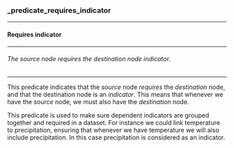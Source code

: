 ### _predicate_requires_indicator



------
#### Requires indicator



------
###### The source node requires the destination node indicator.



------
This predicate indicates that the *source* node *requires* the *destination* node, and that the destination node is an *indicator*. This means that whenever we have the *source* node, we must also have the *destination* node.

This predicate is used to make sure dependent indicators are grouped together and required in a dataset. For instance we could link temperature to precipitation, ensuring that whenever we have temperature we will also include precipitation. In this case precipitation is considered as an indicator.